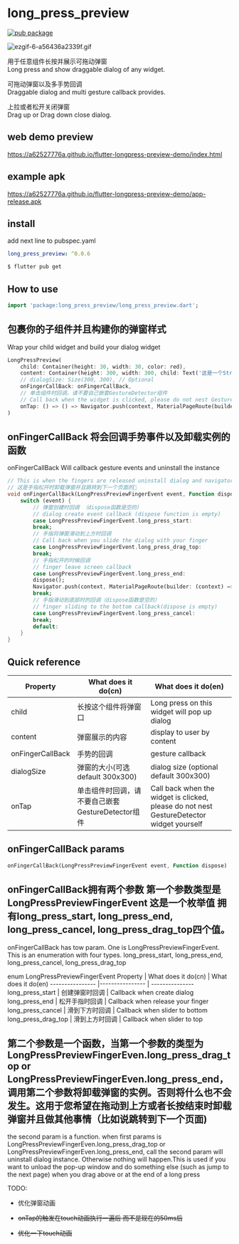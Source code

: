 # long_press_preview

[![pub package](https://img.shields.io/pub/v/long_press_preview.svg)](https://pub.dartlang.org/packages/long_press_preview)

![ezgif-6-a56436a2339f.gif](https://i.loli.net/2020/10/18/u4WmMPb6Av2ZQNc.gif)

用于任意组件长按并展示可拖动弹窗  
Long press and show draggable dialog of any widget.

可拖动弹窗以及多手势回调  
Draggable dialog and multi gesture callback provides.

上拉或者松开关闭弹窗  
Drag up or Drag down close dialog.

## web demo preview

https://a62527776a.github.io/flutter-longpress-preview-demo/index.html

## example apk

https://a62527776a.github.io/flutter-longpress-preview-demo/app-release.apk

## install
add next line to pubspec.yaml
``` yaml
long_press_preview: ^0.0.6
```

``` cmd
$ flutter pub get
```

## How to use

``` Dart
import 'package:long_press_preview/long_press_preview.dart';
```
包裹你的子组件并且构建你的弹窗样式  
--------------------------------------------------
Wrap your child widget and build your dialog widget
``` Dart
LongPressPreview(
    child: Container(height: 30, width: 30, color: red),
    content: Container(height: 300, width: 300, child: Text('这是一个String')),
    // dialogSize: Size(300, 300), // Optional
    onFingerCallBack: onFingerCallBack,
    // 单击组件时回调，请不要自己嵌套GestureDetector组件
    // Call back when the widget is clicked, please do not nest GestureDetector widget yourself
    onTap: () => () => Navigator.push(context, MaterialPageRoute(builder: (context) => SecondScreen()));
)
```

onFingerCallBack 将会回调手势事件以及卸载实例的函数  
--------------------------------------------------
onFingerCallBack Will callback gesture events and uninstall the instance
``` Dart
// This is when the fingers are released uninstall dialog and navigator to next page example
// 这是手指松开时卸载弹窗并且跳转到下一个页面的🌰
void onFingerCallBack(LongPressPreviewFingerEvent event, Function dispose) {
    switch (event) {
        // 弹窗创建时回调 （dispose函数是空的）
        // dialog create event callback (dispose function is empty)
        case LongPressPreviewFingerEvent.long_press_start:
        break;
        // 手指将弹窗滑动到上方时回调
        // Call back when you slide the dialog with your finger
        case LongPressPreviewFingerEvent.long_press_drag_top:
        break;
        // 手指松开的时候回调
        // finger leave screen callback
        case LongPressPreviewFingerEvent.long_press_end:
        dispose();
        Navigator.push(context, MaterialPageRoute(builder: (context) => SecondScreen()));
        break;
        // 手指滑动到底部时的回调（dispose函数是空的）
        // finger sliding to the bottom callback(dispose is empty)
        case LongPressPreviewFingerEvent.long_press_cancel:
        break;
        default:
    }
}

```


## Quick reference
Property | What does it do(cn) | What does it do(en)
----------------   |---------------- | ---------------
child              | 长按这个组件将弹窗口 | Long press on this widget will pop up dialog
content            | 弹窗展示的内容 | display to user by content 
onFingerCallBack   | 手势的回调 | gesture callback
dialogSize         | 弹窗的大小(可选 default 300x300) | dialog size (optional default 300x300)
onTap              | 单击组件时回调，请不要自己嵌套GestureDetector组件 | Call back when the widget is clicked, please do not nest GestureDetector widget yourself

## onFingerCallBack params
``` dart
onFingerCallBack(LongPressPreviewFingerEvent event, Function dispose)
```
onFingerCallBack拥有两个参数 第一个参数类型是LongPressPreviewFingerEvent 这是一个枚举值 拥有long_press_start, long_press_end, 
long_press_cancel, long_press_drag_top四个值。  
--------------------------------------------------
onFingerCallBack has tow param. One is  LongPressPreviewFingerEvent. This is an enumeration with four types. long_press_start, long_press_end, long_press_cancel, long_press_drag_top

enum LongPressPreviewFingerEvent
Property | What does it do(cn) | What does it do(en)
----------------   |---------------- | ---------------
long_press_start | 创建弹窗时回调 | Callback when create dialog
long_press_end | 松开手指时回调 | Callback when release your finger
long_press_cancel | 滑到下方时回调 | Callback when slider to bottom 
long_press_drag_top | 滑到上方时回调 | Callback when slider to top

第二个参数是一个函数，当第一个参数的类型为LongPressPreviewFingerEven.long_press_drag_top or LongPressPreviewFingerEven.long_press_end，调用第二个参数将卸载弹窗的实例。否则将什么也不会发生。这用于您希望在拖动到上方或者长按结束时卸载弹窗并且做其他事情（比如说跳转到下一个页面)  
--------------------------------------------------
the second param is a function. when first params is LongPressPreviewFingerEven.long_press_drag_top or LongPressPreviewFingerEven.long_press_end, call the second param will uninstall dialog instance. Otherwise nothing will happen.This is used if you want to unload the pop-up window and do something else (such as jump to the next page) when you drag above or at the end of a long press


TODO:
* 优化弹窗动画

* ~~onTap的触发在touch动画执行一遍后 而不是现在的50ms后~~
* ~~优化一下touch动画~~

